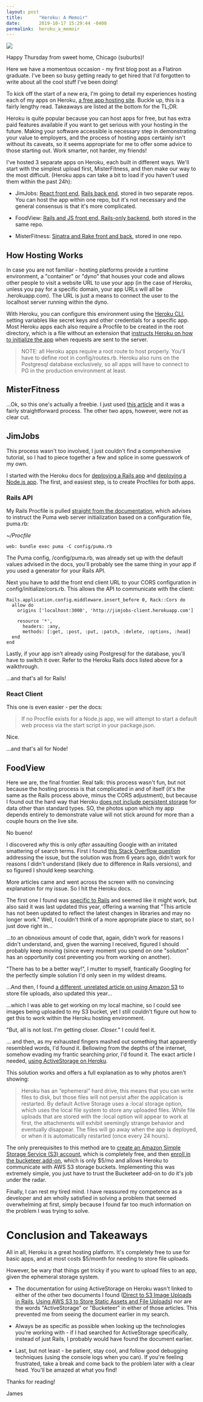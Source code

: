 ```yaml
---
layout: post
title:      "Heroku: A Memoir"
date:       2019-10-17 15:29:44 -0400
permalink:  heroku_a_memoir
---
```


![](https://content-static.upwork.com/blog/uploads/sites/3/2015/07/21081451/Heroku-2.png)

Happy Thursday from sweet home, Chicago (suburbs)!

Here we have a momentous occasion - my first blog post as a Flatiron graduate. I've been so busy getting ready to get hired that I'd forgotten to write about all the cool stuff I've been doing! 

To kick off the start of a new era, I'm going to detail my experiences hosting each of my apps on Heroku, [a free app hosting site](https://dashboard.heroku.com/apps). Buckle up, this is a fairly lengthy read. Takeaways are listed at the bottom for the TL;DR.

Heroku is quite popular because you can host apps for free, but has extra paid features available if you want to get serious with your hosting in the future. Making your software accessible is necessary step in demonstrating your value to employers, and the process of hosting apps certainly isn't without its caveats, so it seems appropriate for me to offer some advice to those starting out. Work smarter, not harder, my friends!

I've hosted 3 separate apps on Heroku, each built in different ways. We'll start with the simplest upload first, MisterFitness, and then make our way to the most difficult. (Heroku apps can take a bit to load if you haven't used them within the past 24h):

* JimJobs: [React front end](https://jimjobs-client.herokuapp.com/), [Rails back end](https://jimjobs-api.herokuapp.com/), stored in two separate repos. You can host the app within one repo, but it's not necessary and the general consensus is that it's more complicated.

* FoodView: [Rails and JS front end, Rails-only backend](https://viewfood.herokuapp.com/), both stored in the same repo. 

* MisterFitness: [Sinatra and Rake front and back](https://mister-fitness.herokuapp.com/), stored in one repo. 

## How Hosting Works

In case you are not familiar - hosting platforms provide a runtime environment, a "container" or "dyno" that houses your code and allows other people to visit a website URL to use your app (in the case of Heroku, unless you pay for a specific domain, your app URLs will all be <app-name>.herokuapp.com). The URL is just a means to connect the user to the localhost server running within the dyno.

With Heroku, you can configure this environment using the [Heroku CLI](https://devcenter.heroku.com/articles/heroku-cli), setting variables like secret keys and other credentials for a specific app. Most Heroku apps each also require a Procfile to be created in the root directory, which is a file without an extension that [instructs Heroku on how to initialize the app](https://devcenter.heroku.com/articles/procfile) when requests are sent to the server.

> NOTE: all Heroku apps require a root route to host properly. You'll have to define root in config/routes.rb. Heroku also runs on the Postgresql database exclusively, so all apps will have to connect to PG in the production environment at least. 

## MisterFitness

...Ok, so this one's actually a freebie. I just used [this article](https://medium.com/@christine_tran/deploying-sinatra-app-to-heroku-8c64f025db77) and it was a fairly straightforward process. The other two apps, however, were not as clear cut. 

## JimJobs

This process wasn't too involved, I just couldn't find a comprehensive tutorial, so I had to piece together a few and splice in some guesswork of my own. 

I started with the Heroku docs for [deploying a Rails app](https://devcenter.heroku.com/articles/getting-started-with-rails5) and [deploying a Node.js app](https://devcenter.heroku.com/articles/deploying-nodejs). The first, and easiest step, is to create Procfiles for both apps. 

### Rails API

My Rails Procfile is pulled [straight from the documentation](https://devcenter.heroku.com/articles/deploying-rails-applications-with-the-puma-web-server), which advises to instruct the Puma web server initialization based on a configuration file, puma.rb:

*~/Procfile*
```
web: bundle exec puma -C config/puma.rb
```

The Puma config, /config/puma.rb, was already set up with the default values advised in the docs, you'll probably see the same thing in your app if you used a generator for your Rails API.

Next you have to add the front end client URL to your CORS configuration in config/initialize/cors.rb. This allows the API to communicate with the client:

```
Rails.application.config.middleware.insert_before 0, Rack::Cors do
  allow do
    origins ['localhost:3000', 'http://jimjobs-client.herokuapp.com']

    resource '*',
      headers: :any,
      methods: [:get, :post, :put, :patch, :delete, :options, :head]
  end
end
```

Lastly, if your app isn't already using Postgresql for the database, you'll have to switch it over. Refer to the Heroku Rails docs listed above for a walkthrough.

...and that's all for Rails!

### React Client

This one is even easier - per the docs:

>  If no Procfile exists for a Node.js app, we will attempt to start a default web process via the start script in your package.json.

Nice.

...and that's all for Node! 

## FoodView

Here we are, the final frontier. Real talk: this process wasn't fun, but not because the hosting process is that complicated in and of itself (it's the same as the Rails process above, minus the CORS adjustment), but because I found out the hard way that Heroku [does not include persistent storage](https://devcenter.heroku.com/articles/active-storage-on-heroku) for data other than standard types. SO, the photos upon which my app depends entirely to demonstrate value will not stick around for more than a couple hours on the live site.

No bueno!

I discovered *why* this is only *after* assaulting Google with an irritated smattering of search terms. First I found [this Stack Overflow question](https://stackoverflow.com/questions/18324063/rails-4-images-not-loading-on-heroku) addressing the issue, but the solution was from 6 years ago, didn't work for reasons I didn't understand (likely due to difference in Rails versions), and so figured I should keep searching.

More articles came and went across the screen with no convincing explanation for my issue. So I hit the Heroku docs.

The first one I found was [specific to Rails](https://devcenter.heroku.com/articles/direct-to-s3-image-uploads-in-rails) and seemed like it might work, but also said it was last updated this year, offering a warning that "This article has not been updated to reflect the latest changes in libraries and may no longer work." Well, I couldn't think of a more appropriate place to start, so I just dove right in...

...to an obnoxious amount of code that, again, didn't work for reasons I didn't understand, and, given the warning I received, figured I should probably keep moving (since every moment you spend on one "solution" has an opportunity cost preventing you from working on another).

"There has to be a better way!", I mutter to myself, frantically Googling for the perfectly simple solution I'd only seen in my wildest dreams.

...And then, I found [a different, unrelated article on using Amazon S3](https://devcenter.heroku.com/articles/s3) to store file uploads, also updated this year...

...which I was able to get working on my local machine, so I could see images being uploaded to my S3 bucket, yet I still couldn't figure out how to get this to work within the Heroku hosting environment.

"But, all is not lost. I'm getting closer. *Closer.*" I could feel it.

... and then, as my exhausted fingers mashed out something that apparently resembled words, I'd found it. Bellowing from the depths of the internet, somehow evading my frantic searching prior, I'd found it. The exact article I needed, [using ActiveStorage on Heroku](https://devcenter.heroku.com/articles/active-storage-on-heroku).

This solution works and offers a full explanation as to why photos aren't showing:

> Heroku has an “ephemeral” hard drive, this means that you can write files to disk, but those files will not persist after the application is restarted. By default Active Storage uses a :local storage option, which uses the local file system to store any uploaded files. While file uploads that are stored with the :local option will appear to work at first, the attachments will exhibit seemingly strange behavior and eventually disappear. The files will go away when the app is deployed, or when it is automatically restarted (once every 24 hours).

The only prerequisites to this method are to [create an Amazon Simple Storage Service (S3) account](https://aws.amazon.com/s3/), which is completely free, and then [enroll in the bucketeer add-on](https://elements.heroku.com/addons/bucketeer), which is only $5/mo and allows Heroku to communicate with AWS S3 storage buckets. Implementing this was extremely simple, you just have to trust the Bucketeer add-on to do it's job under the radar. 

Finally, I can rest my tired mind. I have reassured my competence as a developer and am wholly satisfied in solving a problem that seemed overwhelming at first, simply because I found far too much information on the problem I was trying to solve.

# Conclusion and Takeaways

All in all, Heroku is a great hosting platform. It's completely free to use for basic apps, and at most costs $5/month for needing to store file uploads.

However, be wary that things get tricky if you want to upload files to an app, given the ephemeral storage system.

* The documentation for using ActiveStorage on Heroku wasn't linked to either of the other two documents I found ([Direct to S3 Image Uploads in Rails](https://devcenter.heroku.com/articles/direct-to-s3-image-uploads-in-rails), [Using AWS S3 to Store Static Assets and File Uploads](https://devcenter.heroku.com/articles/s3)) nor are the words "ActiveStorage" or "Bucketeer" in either of those articles. This prevented me from seeing the document earlier in my search. 

* Always be as specific as possible when looking up the technologies you're working with - if I had searched for ActiveStorage specifically, instead of just Rails, I probably would have found the document earlier.

* Last, but not least - be patient, stay cool, and follow good debugging techniques (using the console logs when you can).  If you're feeling frustrated, take a break and come back to the problem later with a clear head. You'll be amazed at what you find!

Thanks for reading!

James

